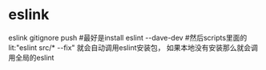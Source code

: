 # eslink
eslink gitignore push
#最好是install eslint --dave-dev 
#然后scripts里面的lit:"eslint src/* --fix"   就会自动调用eslint安装包，   如果本地没有安装那么就会调用全局的eslint
